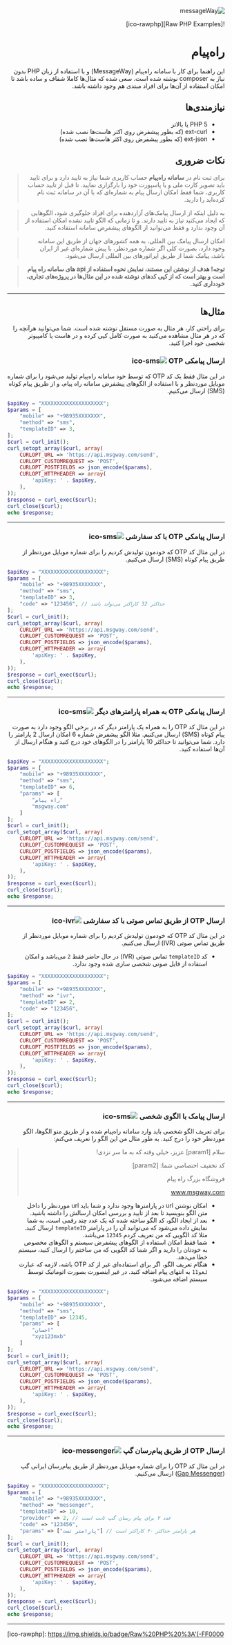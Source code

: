 <div dir=rtl>

![messageWay](assets/logo-fa.png)

![Raw PHP Examples][ico-rawphp]

# راه‌پیام

این راهنما برای کار با سامانه راه‌پیام (MessageWay) و با استفاده از زبان PHP بدون نیاز به composer نوشته شده است. سعی شده که مثال‌ها کاملا شفاف و ساده باشد تا امکان استفاده از آن‌ها برای افراد مبتدی هم وجود داشته باشد.

## نیازمندی‌ها

- PHP 5 یا بالاتر
- ext-curl (که بطور پیشفرض روی اکثر هاست‌ها نصب شده)
- ext-json (که بطور پیشفرض روی اکثر هاست‌ها نصب شده)

## نکات ضروری

> برای ثبت نام در **سامانه راه‌پیام** حساب کاربری شما نیاز به تایید دارد و برای تایید باید تصویر کارت ملی و یا پاسپورت خود را بارگزاری نمایید. تا قبل از تایید حساب کاربری، شما فقط امکان ارسال پیام به شماره‌ای که با آن در سامانه ثبت نام کرده‌اید را دارید.
 
> به دلیل اینکه از ارسال پیامک‌های آزاردهنده برای افراد جلوگیری شود، الگوهایی که ایجاد می‌کنید نیاز به تایید دارند. و تا زمانی که الگو تایید نشده امکان استفاده از آن وجود ندارد و فقط می‌توانید از الگوهای پیشفرض سامانه استفاده کنید.

> امکان ارسال پیامک بین المللی، به همه کشورهای جهان از طریق این سامانه وجود دارد، بصورت کلی اگر شماره موردنظر،‌ با پیش شماره‌ای غیر از ایران باشد، پیامک شما از طریق اپراتورهای بین المللی ارسال می‌شود.

> **توجه! هدف از نوشتن این مستند، نمایش نحوه استفاده از api های سامانه راه پیام است و بهتر است که از کپی کدهای نوشته شده در این مثال‌ها در پروژه‌های تجاری، خودداری کنید.**

---

## مثال‌ها

برای راحتی کار، هر مثال به صورت مستقل نوشته شده است. شما می‌توانید هرآنچه را که در هر مثال مشاهده می‌کنید به صورت کامل کپی کرده و در هاست یا کامپیوتر شخصی خود اجرا کنید.


### ارسال پیامکی  OTP  ![ico-sms]

در این مثال فقط یک کد OTP که توسط خود سامانه راه‌پیام تولید می‌شود را برای شماره موبایل موردنظر و با استفاده از الگوهای پیشفرض سامانه راه پیام، و از طریق پیام کوتاه (SMS) ارسال می‌کنیم.

</div>

```php
$apiKey = "XXXXXXXXXXXXXXXXXXXX";
$params = [
    "mobile" => "+98935XXXXXXX",
    "method" => "sms",
    "templateID" => 3,
];
$curl = curl_init();
curl_setopt_array($curl, array(
    CURLOPT_URL => 'https://api.msgway.com/send',
    CURLOPT_CUSTOMREQUEST => 'POST',
    CURLOPT_POSTFIELDS => json_encode($params),
    CURLOPT_HTTPHEADER => array(
        'apiKey: ' . $apiKey,
    ),
));
$response = curl_exec($curl);
curl_close($curl);
echo $response;
```

---

<div dir=rtl>

### ارسال پیامکی  OTP با کد سفارشی ![ico-sms]

در این مثال کد OTP که خودمون تولیدش کردیم را برای شماره موبایل موردنظر از طریق پیام کوتاه (SMS) ارسال می‌کنیم.

</div>

```php
$apiKey = "XXXXXXXXXXXXXXXXXXXX";
$params = [
    "mobile" => "+98935XXXXXXX",
    "method" => "sms",
    "templateID" => 3,
    "code" => "123456", // حداکثر 32 کاراکتر می‌تواند باشد
];
$curl = curl_init();
curl_setopt_array($curl, array(
    CURLOPT_URL => 'https://api.msgway.com/send',
    CURLOPT_CUSTOMREQUEST => 'POST',
    CURLOPT_POSTFIELDS => json_encode($params),
    CURLOPT_HTTPHEADER => array(
        'apiKey: ' . $apiKey,
    ),
));
$response = curl_exec($curl);
curl_close($curl);
echo $response;
``` 
---
<div dir=rtl>

### ارسال پیامکی  OTP به همراه پارامترهای دیگر ![ico-sms]

در این مثال کد OTP را به همراه یک پارامتر دیگر که در برخی الگو وجود دارد به صورت پیام کوتاه (SMS)  ارسال می‌کنیم. مثلا الگو پیشفرض شماره 6 امکان ارسال 2 پارامتر را دارد. شما می‌توانید تا حداکثر 10 پارامتر را در الگوهای خود درج کنید و هنگام ارسال از آن‌ها استفاده کنید.

</div>

```php
$apiKey = "XXXXXXXXXXXXXXXXXXXX";
$params = [
    "mobile" => "+98935XXXXXXX",
    "method" => "sms",
    "templateID" => 6,
    "params" => [
        "راه پیام"
        "msgway.com"
    ]   
];
$curl = curl_init();
curl_setopt_array($curl, array(
    CURLOPT_URL => 'https://api.msgway.com/send',
    CURLOPT_CUSTOMREQUEST => 'POST',
    CURLOPT_POSTFIELDS => json_encode($params),
    CURLOPT_HTTPHEADER => array(
        'apiKey: ' . $apiKey,
    ),
));
$response = curl_exec($curl);
curl_close($curl);
echo $response;
``` 
---
<div dir=rtl>

### ارسال OTP از طریق تماس صوتی با کد سفارشی ![ico-ivr]

در این مثال کد OTP که خودمون تولیدش کردیم را برای شماره موبایل موردنظر از طریق تماس صوتی (IVR) ارسال می‌کنیم.
* کد `templateID` تماس صوتی (IVR) در حال حاضر فقط `2` می‌باشد و امکان استفاده از فایل صوتی شخصی سازی شده وجود ندارد.

</div>

```php
$apiKey = "XXXXXXXXXXXXXXXXXXXX";
$params = [
    "mobile" => "+98935XXXXXXX",
    "method" => "ivr",
    "templateID" => 2,
    "code" => "123456",
];
$curl = curl_init();
curl_setopt_array($curl, array(
    CURLOPT_URL => 'https://api.msgway.com/send',
    CURLOPT_CUSTOMREQUEST => 'POST',
    CURLOPT_POSTFIELDS => json_encode($params),
    CURLOPT_HTTPHEADER => array(
        'apiKey: ' . $apiKey,
    ),
));
$response = curl_exec($curl);
curl_close($curl);
echo $response;
``` 

---
<div dir=rtl>

### ارسال پیامک با الگوی شخصی ![ico-sms]

برای تعریف الگو شخصی باید وارد سامانه راه‌پیام شده و از طریق منو الگوها، الگو موردنظر خود را درج کنید. به طور مثال من این الگو را تعریف می‌کنم:
> سلام [param1] عزیز،‌ خیلی وقته که به ما سر نزدی!
> 
> کد تخفیف اختصاصی شما: [param2]
> 
> فروشگاه بزرگ راه پیام
> 
> www.msgway.com

*  امکان نوشتن url در پارامترها وجود ندارد و شما باید url موردنظر را داخل متن الگو بنویسید تا بعد از تایید و بررسی امکان ارسالش را داشته باشید.
* بعد از ایجاد الگو،  کد الگو ساخته شده که یک عدد چند رقمی است، به شما نمایش داده می‌شود که می‌توانید آن را در پارامتر `templateID` ارسال کنید. مثلا کد الگویی که من تعریف کردم `12345` می‌باشد.
* شما فقط امکان استفاده از الگوهای پیشفرض سیستم و الگوهای مخصوص به خودتان را دارید و اگر شما کد الگویی که من ساختم را ارسال کنید، سیستم خطا می‌دهد.
* هنگام تعریف الگو، اگر برای استفاده‌ای غیر از کد OTP باشه، لازمه که عبارت `لغو11` به انتهای پیام اضافه کنید. در غیر اینصورت بصورت اتوماتیک توسط سیستم اضافه می‌شود.
</div>

```php
$apiKey = "XXXXXXXXXXXXXXXXXXXX";
$params = [
    "mobile" => "+98935XXXXXXX",
    "method" => "sms",
    "templateID" => 12345,
    "params" => [
        "احسان"
        "xyz123mxb"
    ]   
];
$curl = curl_init();
curl_setopt_array($curl, array(
    CURLOPT_URL => 'https://api.msgway.com/send',
    CURLOPT_CUSTOMREQUEST => 'POST',
    CURLOPT_POSTFIELDS => json_encode($params),
    CURLOPT_HTTPHEADER => array(
        'apiKey: ' . $apiKey,
    ),
));
$response = curl_exec($curl);
curl_close($curl);
echo $response;
``` 

---
<div dir=rtl>

### ارسال OTP از طریق پیام‌رسان گپ ![ico-messenger]

در این مثال کد OTP را برای شماره موبایل موردنظر از طریق پیام‌رسان ایرانی گپ ([Gap Messenger](https://gap.im)) ارسال می‌کنیم.

</div>

```php
$apiKey = "XXXXXXXXXXXXXXXXXXXX";
$params = [
    "mobile" => "+98935XXXXXXX",
    "method" => "messenger",
    "templateID" => 10,
    "provider" => 2, // عدد ۲ برای پیام رسان گپ ثابت است
    "code" => "123456",
    "params" => ["پارامتر تست"] // هر پارامتر حداکثر ۴۰ کاراکتر است
];
$curl = curl_init();
curl_setopt_array($curl, array(
    CURLOPT_URL => 'https://api.msgway.com/send',
    CURLOPT_CUSTOMREQUEST => 'POST',
    CURLOPT_POSTFIELDS => json_encode($params),
    CURLOPT_HTTPHEADER => array(
        'apiKey: ' . $apiKey,
    ),
));
$response = curl_exec($curl);
curl_close($curl);
echo $response;
``` 

---



[ico-rawphp]: https://img.shields.io/badge/Raw%20PHP%20%3A'(-FF0000

[ico-sms]: https://img.shields.io/badge/SMS-085400

[ico-ivr]: https://img.shields.io/badge/IVR-0e08bf

[ico-messenger]: https://img.shields.io/badge/MESSENGER-3c0054

[link-messageWay]: https://MSGWay.com/
